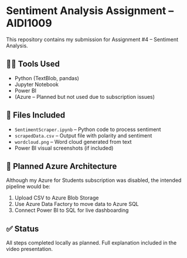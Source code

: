 # Sentiment Analysis Assignment – AIDI1009

This repository contains my submission for Assignment #4 – Sentiment Analysis.

## 👨‍💻 Tools Used
- Python (TextBlob, pandas)
- Jupyter Notebook
- Power BI
- (Azure – Planned but not used due to subscription issues)

## 📄 Files Included
- `SentimentScraper.ipynb` – Python code to process sentiment
- `scrapedData.csv` – Output file with polarity and sentiment
- `wordcloud.png` – Word cloud generated from text
- Power BI visual screenshots (if included)

## 🔄 Planned Azure Architecture
Although my Azure for Students subscription was disabled, the intended pipeline would be:

1. Upload CSV to Azure Blob Storage
2. Use Azure Data Factory to move data to Azure SQL
3. Connect Power BI to SQL for live dashboarding

## ✅ Status
All steps completed locally as planned. Full explanation included in the video presentation.
